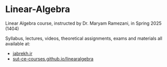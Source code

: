 # Linear-Algebra

Linear Algebra course, instructed by Dr. Maryam Ramezani, in Spring 2025 (1404)

Syllabus, lectures, videos, theoretical assignments, exams and materials all available at:  
- [jabrekh.ir](https://jabrekh.ir)  
- [sut-ce-courses.github.io/linearalgebra](https://sut-ce-courses.github.io/linearalgebra/)
